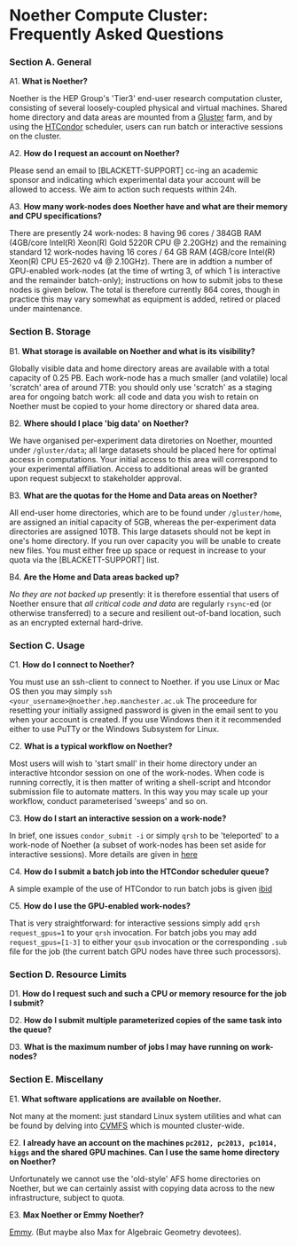 # Noether Compute Cluster: Frequently Asked Questions #

### Section A. General ###

A1. **What is Noether?**

Noether is the HEP Group's 'Tier3' end-user research computation cluster, consisting of several loosely-coupled physical and virtual machines. Shared home directory and data areas are mounted from a [Gluster](https://www.gluster.org/) farm, and by using the [HTCondor](https://htcondor.org/) scheduler, users can run batch or interactive sessions on the cluster.

A2. **How do I request an account on Noether?**

Please send an email to [BLACKETT-SUPPORT] cc-ing an academic sponsor and indicating which experimental data your account will be allowed to access. We aim to action such requests within 24h.

A3. **How many work-nodes does Noether have and what are their memory and CPU specifications?**

There are presently 24 work-nodes: 8 having 96 cores / 384GB RAM (4GB/core Intel(R) Xeon(R) Gold 5220R CPU @ 2.20GHz) and the remaining standard 12 work-nodes having 16 cores / 64 GB RAM (4GB/core Intel(R) Xeon(R) CPU E5-2620 v4 @ 2.10GHz). There are in addtion a number of GPU-enabled work-nodes (at the time of wrting 3, of which 1 is interactive and the remainder batch-only); instructions on how to submit jobs to these nodes is given below. The total is therefore currently 864 cores, though in practice this may vary somewhat as equipment is added, retired or placed under maintenance. 

### Section B. Storage ###

B1. **What storage is available on Noether and what is its visibility?**

Globally visible data and home directory areas are available with a total capacity of 0.25 PB. Each work-node has a much smaller (and volatile) local 'scratch' area of around 7TB: you should only use 'scratch' as a staging area for ongoing batch work: all code and data you wish to retain on Noether must be copied to your home directory or shared data area.

B2. **Where should I place 'big data' on Noether?**

We have organised per-experiment data diretories on Noether, mounted under `/gluster/data`; all large datasets should be placed here for optimal access in computations. Your initial access to this area will correspond to your experimental affiliation. Access to additional areas will be granted upon request subjecxt to stakeholder approval.

B3. **What are the quotas for the Home and Data areas on Noether?**

All end-user home directories, which are to be found under `/gluster/home`, are assigned an initial capacity of 5GB, whereas the per-experiment data directories are assigned 10TB. This large datasets should not be kept in one's home directory. If you run over capacity you will be unable to create new files. You must either free up space or request in increase to your quota via the [BLACKETT-SUPPORT] list.

B4. **Are the Home and Data areas backed up?**

*No they are not backed up* presently: it is therefore essential that users of Noether ensure that *all critical code and data* are regularly `rsync`-ed (or otherwise transferred) to a secure and resilient out-of-band location, such as an encrypted external hard-drive.


### Section C. Usage ###

C1. **How do I connect to Noether?**

You must use an ssh-client to connect to Noether. if you use Linux or Mac OS then you may simply `ssh <your_username>@noether.hep.manchester.ac.uk` The proceedure for resetting your initially assigned password is given in the email sent to you when your account is created. If you use Windows then it it recommended either to use PuTTy or the Windows Subsystem for Linux.

C2. **What is a typical workflow on Noether?**

Most users will wish to 'start small' in their home directory under an interactive htcondor session on one of the work-nodes. When code is running correctly, it is then matter of writing a shell-script and htcondor submission file to automate matters. In this way you may scale up your workflow, conduct parameterised 'sweeps' and so on.

C3. **How do I start an interactive session on a work-node?**

In brief, one issues `condor_submit -i` or simply `qrsh` to be 'teleported' to a work-node of Noether (a subset of work-nodes has been set aside for interactive sessions). More details are given in [here](noether_basic_usage.md)

C4. **How do I submit a batch job into the HTCondor scheduler queue?**

A simple example of the use of HTCondor to run batch jobs is given [ibid](noether_basic_usage.md)

C5. **How do I use the GPU-enabled work-nodes?**

That is very straightforward: for interactive sessions simply add `qrsh request_gpus=1` to your `qrsh` invocation. For batch jobs you may add `request_gpus=[1-3]` to either your `qsub` invocation or the corresponding `.sub` file for the job (the current batch GPU nodes have three such processors).

### Section D. Resource Limits ###

D1. **How do I request such and such a CPU or memory resource for the job I submit?**

D2. **How do I submit multiple parameterized copies of the same task into the queue?**

D3. **What is the maximum number of jobs I may have running on work-nodes?**

### Section E. Miscellany ###

E1. **What software applications are available on Noether.**

Not many at the moment: just standard Linux system utilities and what can be found by delving into [CVMFS](https://cvmfs.readthedocs.io/en/stable/) which is mounted cluster-wide.

E2. **I already have an account on the machines `pc2012, pc2013, pc1014, higgs` and the shared GPU machines. Can I use the same home directory on Noether?**

Unfortunately we cannot use the 'old-style' AFS home directories on Noether, but we can certainly assist with copying data across to the new infrastructure, subject to quota.

E3. **Max Noether or Emmy Noether?**

[Emmy](https://jwa.org/encyclopedia/article/noether-emmy). (But maybe also Max for Algebraic Geometry devotees).
